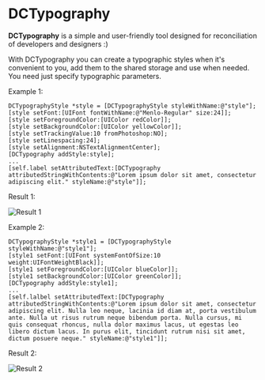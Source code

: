 # DCTypography

**DCTypography** is a simple and user-friendly tool designed for reconciliation of developers and designers :)

With DCTypography you can create a typographic styles when it's convenient to you, add them to the shared storage and use when needed. You need just specify typographic parameters.

Example 1:
```objc
DCTypographyStyle *style = [DCTypographyStyle styleWithName:@"style"];
[style setFont:[UIFont fontWithName:@"Menlo-Regular" size:24]];
[style setForegroundColor:[UIColor redColor]];
[style setBackgroundColor:[UIColor yellowColor]];
[style setTrackingValue:10 fromPhotoshop:NO];
[style setLinespacing:24];
[style setAlignment:NSTextAlignmentCenter];
[DCTypography addStyle:style];
...
[self.label setAttributedText:[DCTypography attributedStringWithContents:@"Lorem ipsum dolor sit amet, consectetur adipiscing elit." styleName:@"style"]];
```
Result 1:

![Result 1](http://take.ms/Ah3rE)

Example 2:
```objc
DCTypographyStyle *style1 = [DCTypographyStyle styleWithName:@"style1"];
[style1 setFont:[UIFont systemFontOfSize:10 weight:UIFontWeightBlack]];
[style1 setForegroundColor:[UIColor blueColor]];
[style1 setBackgroundColor:[UIColor greenColor]];
[DCTypography addStyle:style1];
...
[self.lalbel setAttributedText:[DCTypography attributedStringWithContents:@"Lorem ipsum dolor sit amet, consectetur adipiscing elit. Nulla leo neque, lacinia id diam at, porta vestibulum ante. Nulla ut risus rutrum neque bibendum porta. Nulla cursus, mi quis consequat rhoncus, nulla dolor maximus lacus, ut egestas leo libero dictum lacus. In purus elit, tincidunt rutrum nisi sit amet, dictum posuere neque." styleName:@"style1"]];
```
Result 2:

![Result 2](http://take.ms/VXADZ)
